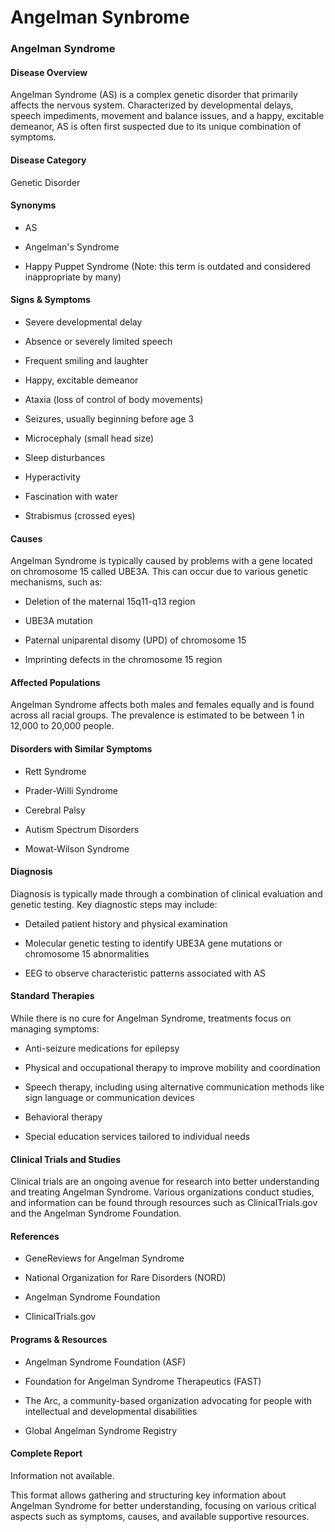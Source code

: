 # Angelman Synbrome
### Angelman Syndrome

#### Disease Overview
Angelman Syndrome (AS) is a complex genetic disorder that primarily affects the nervous system. Characterized by developmental delays, speech impediments, movement and balance issues, and a happy, excitable demeanor, AS is often first suspected due to its unique combination of symptoms.

#### Disease Category
Genetic Disorder

#### Synonyms
- AS
- Angelman's Syndrome
- Happy Puppet Syndrome (Note: this term is outdated and considered inappropriate by many)

#### Signs & Symptoms
- Severe developmental delay
- Absence or severely limited speech
- Frequent smiling and laughter
- Happy, excitable demeanor
- Ataxia (loss of control of body movements)
- Seizures, usually beginning before age 3
- Microcephaly (small head size)
- Sleep disturbances
- Hyperactivity
- Fascination with water
- Strabismus (crossed eyes)

#### Causes
Angelman Syndrome is typically caused by problems with a gene located on chromosome 15 called UBE3A. This can occur due to various genetic mechanisms, such as:
- Deletion of the maternal 15q11-q13 region
- UBE3A mutation
- Paternal uniparental disomy (UPD) of chromosome 15
- Imprinting defects in the chromosome 15 region

#### Affected Populations
Angelman Syndrome affects both males and females equally and is found across all racial groups. The prevalence is estimated to be between 1 in 12,000 to 20,000 people.

#### Disorders with Similar Symptoms
- Rett Syndrome
- Prader-Willi Syndrome
- Cerebral Palsy
- Autism Spectrum Disorders
- Mowat-Wilson Syndrome

#### Diagnosis
Diagnosis is typically made through a combination of clinical evaluation and genetic testing. Key diagnostic steps may include:
- Detailed patient history and physical examination
- Molecular genetic testing to identify UBE3A gene mutations or chromosome 15 abnormalities
- EEG to observe characteristic patterns associated with AS

#### Standard Therapies
While there is no cure for Angelman Syndrome, treatments focus on managing symptoms:
- Anti-seizure medications for epilepsy
- Physical and occupational therapy to improve mobility and coordination
- Speech therapy, including using alternative communication methods like sign language or communication devices
- Behavioral therapy
- Special education services tailored to individual needs

#### Clinical Trials and Studies
Clinical trials are an ongoing avenue for research into better understanding and treating Angelman Syndrome. Various organizations conduct studies, and information can be found through resources such as ClinicalTrials.gov and the Angelman Syndrome Foundation.

#### References
- GeneReviews for Angelman Syndrome
- National Organization for Rare Disorders (NORD)
- Angelman Syndrome Foundation
- ClinicalTrials.gov

#### Programs & Resources
- Angelman Syndrome Foundation (ASF)
- Foundation for Angelman Syndrome Therapeutics (FAST)
- The Arc, a community-based organization advocating for people with intellectual and developmental disabilities
- Global Angelman Syndrome Registry

#### Complete Report
Information not available.

This format allows gathering and structuring key information about Angelman Syndrome for better understanding, focusing on various critical aspects such as symptoms, causes, and available supportive resources.
